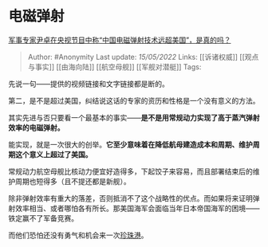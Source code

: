 # 电磁弹射
[军事专家尹卓在央视节目中称“中国电磁弹射技术远超美国”，是真的吗？](https://www.zhihu.com/question/263607685/answer/2490459898)

> Author: #Anonymity 
Last update: *15/05/2022* 
Links: [[诉诸权威]] [[观点与事实]] [[由海向陆]] [[航空母舰]] [[军舰对潜艇]] 
Tags: 

先说一句——提供的视频链接和文字链接都是断的。

第二，是不是超过美国，纠结说这话的专家的资历和性格是一个没有意义的方法。

其实先进与否只要看一个最基本的事实——**是不是用常规动力实现了高于蒸汽弹射效率的电磁弹射。**

能实现，就是一次很大的创举。**它至少意味着在降低航母建造成本和周期、维护周期这个意义上超过了美国。**

常规动力航空母舰比核动力便宜好造得多，下起饺子来容易，而且部署结束后的维护周期也短得多（且不提还都是新舰）。

除非弹射效率有重大的落差，否则抵消不了这个战略性的优点。而如果将来证明弹射效率相当、或者哪怕各有所长。那美国海军会面临当年日本帝国海军的困境——铁定赢不了军备竞赛。

而他们恐怕还没有勇气和机会来一次[珍珠港](https://www.zhihu.com/search?q=%E7%8F%8D%E7%8F%A0%E6%B8%AF&search_source=Entity&hybrid_search_source=Entity&hybrid_search_extra=%7B%22sourceType%22%3A%22answer%22%2C%22sourceId%22%3A2490459898%7D)。

  
